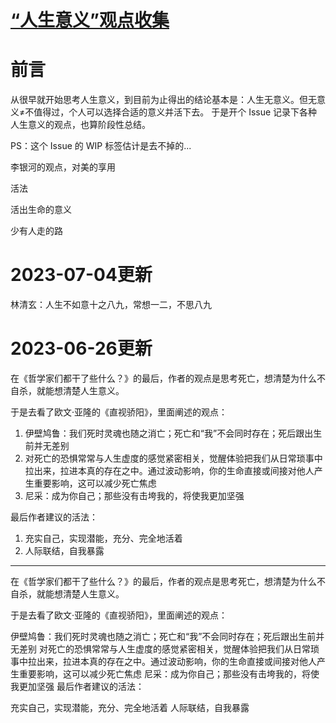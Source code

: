 # [“人生意义”观点收集](https://github.com/zzy131250/gitblog/issues/7)

# 前言
从很早就开始思考人生意义，到目前为止得出的结论基本是：人生无意义。但无意义≠不值得过，个人可以选择合适的意义并活下去。
于是开个 Issue 记录下各种人生意义的观点，也算阶段性总结。

PS：这个 Issue 的 WIP 标签估计是去不掉的...

李银河的观点，对美的享用

活法

活出生命的意义

少有人走的路

# 2023-07-04更新
林清玄：人生不如意十之八九，常想一二，不思八九

# 2023-06-26更新
在《哲学家们都干了些什么？》的最后，作者的观点是思考死亡，想清楚为什么不自杀，就能想清楚人生意义。

于是去看了欧文·亚隆的《直视骄阳》，里面阐述的观点：
1. 伊壁鸠鲁：我们死时灵魂也随之消亡；死亡和“我”不会同时存在；死后跟出生前并无差别
2. 对死亡的恐惧常常与人生虚度的感觉紧密相关，觉醒体验把我们从日常琐事中拉出来，拉进本真的存在之中。通过波动影响，你的生命直接或间接对他人产生重要影响，这可以减少死亡焦虑
3. 尼采：成为你自己；那些没有击垮我的，将使我更加坚强

最后作者建议的活法：
1. 充实自己，实现潜能，充分、完全地活着
2. 人际联结，自我暴露

---

在《哲学家们都干了些什么？》的最后，作者的观点是思考死亡，想清楚为什么不自杀，就能想清楚人生意义。

于是去看了欧文·亚隆的《直视骄阳》，里面阐述的观点：

伊壁鸠鲁：我们死时灵魂也随之消亡；死亡和“我”不会同时存在；死后跟出生前并无差别
对死亡的恐惧常常与人生虚度的感觉紧密相关，觉醒体验把我们从日常琐事中拉出来，拉进本真的存在之中。通过波动影响，你的生命直接或间接对他人产生重要影响，这可以减少死亡焦虑
尼采：成为你自己；那些没有击垮我的，将使我更加坚强
最后作者建议的活法：

充实自己，实现潜能，充分、完全地活着
人际联结，自我暴露